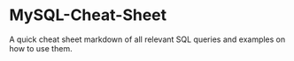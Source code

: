 # MySQL-Cheat-Sheet
 A quick cheat sheet markdown of all relevant SQL queries and examples on how to use them.

